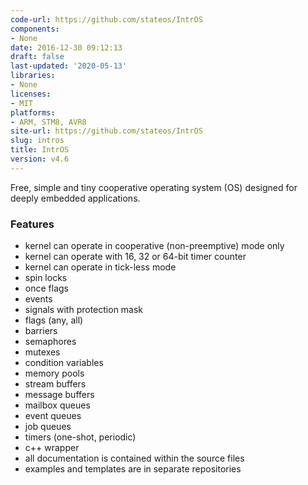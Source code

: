 ```yaml
---
code-url: https://github.com/stateos/IntrOS
components:
- None
date: 2016-12-30 09:12:13
draft: false
last-updated: '2020-05-13'
libraries:
- None
licenses:
- MIT
platforms:
- ARM, STM8, AVR8
site-url: https://github.com/stateos/IntrOS
slug: intros
title: IntrOS
version: v4.6
---
```

Free, simple and tiny cooperative operating system (OS) designed for deeply embedded applications.

<!--more-->

### Features
- kernel can operate in cooperative (non-preemptive) mode only
- kernel can operate with 16, 32 or 64-bit timer counter
- kernel can operate in tick-less mode
- spin locks
- once flags
- events
- signals with protection mask
- flags (any, all)
- barriers
- semaphores
- mutexes
- condition variables
- memory pools
- stream buffers
- message buffers
- mailbox queues
- event queues
- job queues
- timers (one-shot, periodic)
- c++ wrapper
- all documentation is contained within the source files
- examples and templates are in separate repositories


